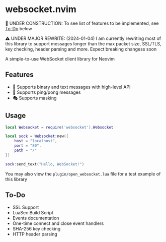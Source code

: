 # websocket.nvim

🚧 UNDER CONSTRUCTION: To see list of features to be implemented, see [To-Do](#to-do) below

⚠️ UNDER MAJOR REWRITE: (2024-01-04) I am currently rewriting most of this library to support messages longer than the max packet size, SSL/TLS, key checking, header parsing and more. Expect breaking changess soon

A simple-to-use WebSocket client library for Neovim

## Features
* 📨 Supports binary and text messages with high-level API
* 🏓 Supports ping/pong messages
* 🎭 Supports masking

## Usage

```lua
local Websocket = require('websocket').Websocket

local sock = Websocket:new({
    host = "localhost",
    port = "80",
    path = "/"
})

sock:send_text("Hello, WebSocket!")
```

You may also view the `plugin/open_websocket.lua` file for a test example of this library

## To-Do

* SSL Support
* LuaSec Build Script
* Events documentation
* One-time connect and close event handlers
* SHA-256 key checking
* HTTP header parsing
